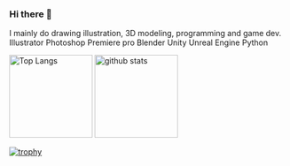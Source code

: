 ### Hi there 👋
I mainly do drawing illustration, 3D modeling, programming and game dev.
Illustrator
Photoshop
Premiere pro
Blender
Unity
Unreal Engine
Python
<!--
**JrRVvt4ODwM2NQf9MHj1/JrRVvt4ODwM2NQf9MHj1** is a ✨ _special_ ✨ repository because its `README.md` (this file) appears on your GitHub profile.

Here are some ideas to get you started:

- 🔭 I’m currently working on ...
- 🌱 I’m currently learning ...
- 👯 I’m looking to collaborate on ...
- 🤔 I’m looking for help with ...
- 💬 Ask me about ...
- 📫 How to reach me: ...
- 😄 Pronouns: ...
- ⚡ Fun fact: ...
-->

<p align="left"> 
  <img alt="Top Langs" height="150px" src="https://github-readme-stats.vercel.app/api/top-langs/?username={JrRVvt4ODwM2NQf9MHj1}&layout=compact&count_private=true&show_icons=true&theme=onedark" />
  <img alt="github stats" height="150px" src="https://github-readme-stats.vercel.app/api?username={JrRVvt4ODwM2NQf9MHj1}&count_private=true&show_icons=true&show_icons=true&theme=onedark" />
</p>

[![trophy](https://github-profile-trophy.vercel.app/?username={JrRVvt4ODwM2NQf9MHj1}&theme=onedark&column=7
)](https://github.com/ryo-ma/github-profile-trophy)
